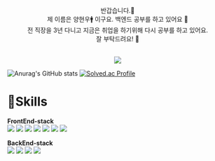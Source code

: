 <div align="center">
  반갑습니다.👋<br>
  제 이름은 양현우🚹 이구요. 백엔드 공부를 하고 있어요 🔡<br>
  전 직장을 3년 다니고 지금은 취업을 하기위해 다시 공부를 하고 있어요. <br>
  잘 부탁드려요! 👀 <br>
  <br>
  
  <a href="https://hits.seeyoufarm.com"><img src="https://hits.seeyoufarm.com/api/count/incr/badge.svg?url=https%3A%2F%2Fgithub.com%2Fyang-hyunwoo&count_bg=%237B6FED&title_bg=%23F3BFBF&icon=&icon_color=%23E7E7E7&title=%EB%B0%A9%EB%AC%B8+%EC%88%98&edge_flat=false"/></a>


</div>

![Anurag's GitHub stats](https://github-readme-stats.vercel.app/api?username=yang-hyunwoo&show_icons=true&theme=radical)
[![Solved.ac Profile](http://mazassumnida.wtf/api/v2/generate_badge?boj=cohouseol)](https://solved.ac/cohouseol/)


# 💪Skills
**FrontEnd-stack** <br>
<img src="https://img.shields.io/badge/HTML5-E34F26?style=for-the-badge&logo=HTML5&logoColor=black"> 
<img src="https://img.shields.io/badge/CSS3-1572B6?style=for-the-badge&logo=CSS3&logoColor=black"> 
<img src="https://img.shields.io/badge/Bootstrap-7952B3?style=for-the-badge&logo=Bootstrap&logoColor=black"> 
<img src="https://img.shields.io/badge/jQuery-0769AD?style=for-the-badge&logo=jQuery&logoColor=black"> 
<img src="https://img.shields.io/badge/Vue.js-4FC08D?style=for-the-badge&logo=Vue.js&logoColor=black"> 
<img src="https://img.shields.io/badge/Javascript-F7DF1E?style=for-the-badge&logo=Javascript&logoColor=black"> 
<img src="https://img.shields.io/badge/Axios-5A29E4?style=for-the-badge&logo=Axios&logoColor=black"> 

**BackEnd-stack** <br>
<img src="https://img.shields.io/badge/Spring-6DB33F?style=for-the-badge&logo=Spring&logoColor=black"> 
<img src="https://img.shields.io/badge/Spring Boot-6DB33F?style=for-the-badge&logo=Spring Boot&logoColor=black"> 
<img src="https://img.shields.io/badge/Spring Security-6DB33F?style=for-the-badge&logo=Spring Security&logoColor=black"> 
<img src="https://img.shields.io/badge/Java-007396?style=for-the-badge&logo=OpenJDK&logoColor=white"/> 
